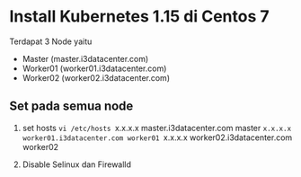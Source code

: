 # Install Kubernetes 1.15 di Centos 7

Terdapat 3 Node yaitu
- Master    (master.i3datacenter.com)
- Worker01  (worker01.i3datacenter.com)
- Worker02  (worker02.i3datacenter.com)

## Set pada semua node
1. set hosts
``vi /etc/hosts
``x.x.x.x master.i3datacenter.com master
``x.x.x.x worker01.i3datacenter.com worker01
``x.x.x.x worker02.i3datacenter.com worker02

2. Disable Selinux dan Firewalld

